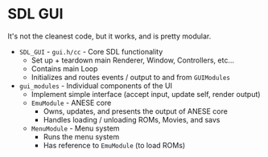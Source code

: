 # SDL GUI

It's not the cleanest code, but it works, and is pretty modular.

- `SDL_GUI` - `gui.h/cc` - Core SDL functionality
  - Set up + teardown main Renderer, Window, Controllers, etc...
  - Contains main Loop
  - Initializes and routes events / output to and from `GUIModules`
- `gui_modules` - Individual components of the UI
  - Implement simple interface (accept input, update self, render output)
  - `EmuModule` - ANESE core
    - Owns, updates, and presents the output of ANESE core
    - Handles loading / unloading ROMs, Movies, and savs
  - `MenuModule` - Menu system
    - Runs the menu system
    - Has reference to `EmuModule` (to load ROMs)
